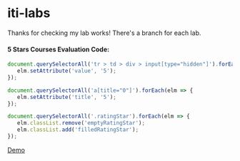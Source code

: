 # iti-labs

Thanks for checking my lab works! There's a branch for each lab.

#### 5 Stars Courses Evaluation Code:

```javascript
document.querySelectorAll('tr > td > div > input[type="hidden"]').forEach(elm => {
   elm.setAttribute('value', '5');
});

document.querySelectorAll('a[title="0"]').forEach(elm => {
   elm.setAttribute('title', '5');
});

document.querySelectorAll('.ratingStar').forEach(elm => {
   elm.classList.remove('emptyRatingStar');
   elm.classList.add('filledRatingStar'); 
});
```

[Demo](https://www.awesomescreenshot.com/video/15183354?key=51d291750b51b058f043318b3a6d425b)
